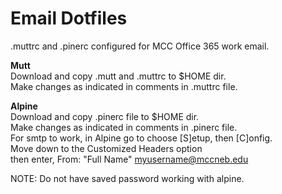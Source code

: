 # Email Dotfiles <br>
.muttrc and .pinerc configured for MCC Office 365 work email.

**Mutt** <br>
Download and copy .mutt and .muttrc to $HOME dir.<br>
Make changes as indicated in comments in .muttrc file. <br>

**Alpine** <br>
Download and copy .pinerc file to $HOME dir. <br>
Make changes as indicated in comments in .pinerc file. <br>
For smtp to work, in Alpine go to choose [S]etup, then [C]onfig. <br>
Move down to the Customized Headers option <br>
then enter, From: "Full Name" <myusername@mccneb.edu> <br>

NOTE: Do not have saved password working with alpine.

